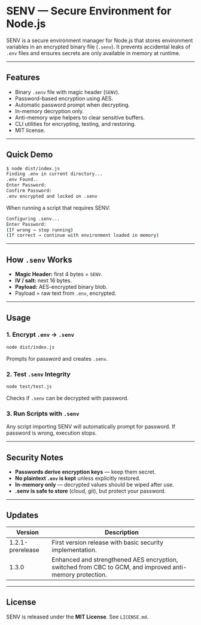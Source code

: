 # SENV — Secure Environment for Node.js

SENV is a secure environment manager for Node.js that stores environment variables in an encrypted binary file (`.senv`). It prevents accidental leaks of `.env` files and ensures secrets are only available in memory at runtime.

---

## Features

* Binary `.senv` file with magic header (`SENV`).
* Password-based encryption using AES.
* Automatic password prompt when decrypting.
* In-memory decryption only.
* Anti-memory wipe helpers to clear sensitive buffers.
* CLI utilities for encrypting, testing, and restoring.
* MIT license.

---

## Quick Demo

```bash
$ node dist/index.js
Finding .env in current directory...
.env Found..
Enter Password:
Confirm Password:
.env encrypted and locked on .senv
```

When running a script that requires SENV:

```bash
Configuring .senv...
Enter Password:
(If wrong → stop running)
(If correct → continue with environment loaded in memory)
```

---


## How `.senv` Works

* **Magic Header:** first 4 bytes = `SENV`.
* **IV / salt:** next 16 bytes.
* **Payload:** AES-encrypted binary blob.
* Payload = raw text from `.env`, encrypted.

---

## Usage

### 1. Encrypt `.env` → `.senv`

```bash
node dist/index.js
```

Prompts for password and creates `.senv`.

### 2. Test `.senv` Integrity

```bash
node test/test.js
```

Checks if `.senv` can be decrypted with password.

### 3. Run Scripts with `.senv`

Any script importing SENV will automatically prompt for password. If password is wrong, execution stops.

---

## Security Notes

* **Passwords derive encryption keys** — keep them secret.
* **No plaintext `.env` is kept** unless explicitly restored.
* **In-memory only** — decrypted values should be wiped after use.
* **.senv is safe to store** (cloud, git), but protect your password.

---

## Updates

| Version | Description |
|---------|-------------|
| 1.2.1-prerelease | First version release with basic security implementation. |
| 1.3.0 | Enhanced and strengthened AES encryption, switched from CBC to GCM, and improved anti-memory protection. |

---

## License

SENV is released under the **MIT License**. See `LICENSE.md`.
